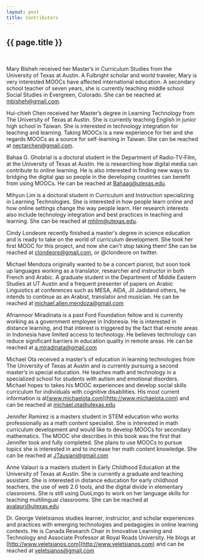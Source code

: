 ```yaml
---
layout: post
title: Contributors
---
```


## {{ page.title }} ##

<br/>

Mary Bisheh received her Master’s in Curriculum Studies from the University of Texas at Austin. A Fulbright scholar and world traveler, Mary is very interested MOOCs have affected international education. A secondary school teacher of seven years, she is currently teaching middle school Social Studies in Evergreen, Colorado. She can be reached at [mbisheh@gmail.com](mailto:mbisheh@gmail.com).

Hui-chieh Chen received her Master’s degree in Learning Technology from The University of Texas at Austin. She is currently teaching English in junior high school in Taiwan. She is interested in technology integration for teaching and learning. Taking MOOCs is a new experience for her and she regards MOOCs as a source for self-learning in Taiwan. She can be reached at [nectarchen@gmail.com](mailto:nectarchen@gmail.com).

Bahaa G. Ghobrial is a doctoral student in the Department of Radio‐TV‐Film, at the University of Texas at Austin. He is researching how digital media can contribute to online learning. He is also interested in finding new ways to bridging the digital gap so people in the developing countries can benefit from using MOOCs. He can be reached at [Bahaag@utexas.edu](mailto:Bahaag@utexas.edu).

Mihyun Lim is a doctoral student in Curriculum and Instruction specializing in Learning Technologies. She is interested in how people learn online and how online settings change the way people learn. Her research interests also include technology integration and best practices in teaching and learning. She can be reached at [mhlim@utexas.edu](mailto:mhlim@utexas.edu).

Cindy Londeore recently finished a master's degree in science education and is ready to take on the world of curriculum development. She took her first MOOC for this project, and now she can't stop taking them! She can be reached at [clondeore@gmail.com](mailto:clondeore@gmail.com), or @clondeore on twitter.

Michael Mendoza originally wanted to be a concert pianist, but soon took up languages working as a translator, researcher and instructor in both French and Arabic. A graduate student in the Department of Middle Eastern Studies at UT Austin and a frequent presenter of papers on Arabic Linguistics at conferences such as MESA, AIDA, Jil Jadidand others, he intends to continue as an Arabist, translator and musician. He can be reached at [michael.allen.mendoza@gmail.com](mailto:michael.allen.mendoza@gmail.com)

Afriannoor Miradinata is a past Ford Foundation fellow and is currently working as a government employee in Indonesia. He is interested in distance learning, and that interest is triggered by the fact that remote areas in Indonesia have limited access to technology. He believes technology can reduce significant barriers in education quality in remote areas. He can be reached at [a.miradinata@gmail.com](mailto:a.miradinata@gmail.com)

Michael Ota received a master’s of education in learning technologies from The University of Texas at Austin and is currently pursuing a second master’s in special education. He teaches math and technology in a specialized school for students with autism and emotional disorders. Michael hopes to takes his MOOC experiences and develop social skills curriculum for individuals with cognitive disabilities. His most current information is at[](http://www.michaelota.com)[www.michaelota.com](http://www.michaelota.com) and can be reached at
[michael.ota@utexas.edu](mailto:michael.ota@utexas.edu)

Jennifer Ramirez is a masters student in STEM education who works professionally as a math content specialist. She is interested in math curriculum development and would like to develop MOOCs for secondary mathematics. The MOOC she describes in this book was the first that Jennifer took and fully completed. She plans to use MOOCs to pursue topics she is interested in and to increase her math content knowledge. She can be reached at [JTausiani@gmail.com](mailto:JTausiani@gmail.com)

Anne Valauri is a masters student in Early Childhood Education at the University of Texas at Austin. She is currently a graduate and teaching assistant. She is interested in distance education for early childhood teachers, the use of web 2.0 tools, and the digital divide in elementary classrooms. She is still using DuoLingo to work on her language skills for teaching multilingual classrooms. She can be reached at [avalauri@utexas.edu](mailto:avalauri@utexas.edu)

Dr. George Veletsianos studies learner, instructor, and scholar experiences and practices with emerging technologies and pedagogies in online learning contexts. He is Canada Research Chair in Innovative Learning and Technology and Associate Professor at Royal Roads University. He blogs at [http://www.veletsianos.com](http://www.veletsianos.com) and can be reached at [veletsianos@gmail.com](mailto:veletsianos@gmail.com)
